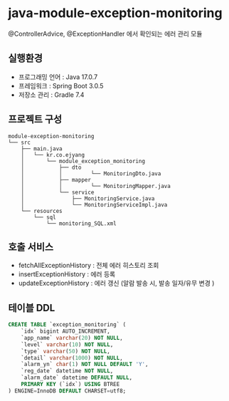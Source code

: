 # java-module-exception-monitoring
@ControllerAdvice, @ExceptionHandler 에서 확인되는 에러 관리 모듈

## 실행환경
+ 프로그래밍 언어 : Java 17.0.7
+ 프레임워크 : Spring Boot 3.0.5
+ 저장소 관리 : Gradle 7.4


## 프로젝트 구성
```shell
module-exception-monitoring
└── src
    ├── main.java
    │   └── kr.co.ejyang
    │       └── module_exception_monitoring
    │           ├── dto
    │           │         └── MonitoringDto.java
    │           ├── mapper
    │           │         └── MonitoringMapper.java
    │           └── service
    │               ├── MonitoringService.java
    │               └── MonitoringServiceImpl.java
    └── resources
        └── sql
            └── monitoring_SQL.xml
```


## 호출 서비스
+ fetchAllExceptionHistory : 전체 에러 히스토리 조회 
+ insertExceptionHistory : 에러 등록
+ updateExceptionHistory : 에러 갱신 (알람 발송 시, 발송 일자/유무 변경 )

## 테이블 DDL
```sql
CREATE TABLE `exception_monitoring` (
    `idx` bigint AUTO_INCREMENT,
    `app_name` varchar(20) NOT NULL,
    `level` varchar(10) NOT NULL,
    `type` varchar(50) NOT NULL,
    `detail` varchar(1000) NOT NULL,
    `alarm_yn` char(1) NOT NULL DEFAULT 'Y',
    `reg_date` datetime NOT NULL,
    `alarm_date` datetime DEFAULT NULL,
    PRIMARY KEY (`idx`) USING BTREE
) ENGINE=InnoDB DEFAULT CHARSET=utf8;
```
